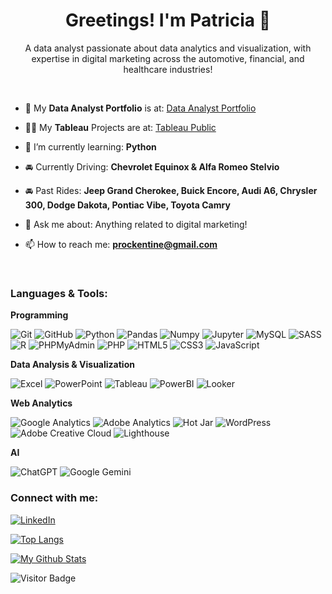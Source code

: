 <h1 align="center">Greetings! I'm Patricia 👋</h1>
<p align="center">A data analyst passionate about data analytics and visualization, with expertise in digital marketing across the automotive, financial, and healthcare industries!</p>
<br>
<p align="left">

- 💫 My **Data Analyst Portfolio** is at: [Data Analyst Portfolio](https://github.com/Prockentine/data-analyst-portfolio)

- 👨‍💻 My **Tableau** Projects are at: [Tableau Public](https://public.tableau.com/app/profile/patricia.pompeo/vizzes)

- 🌱 I’m currently learning: **Python**

- 🚘 Currently Driving: **Chevrolet Equinox & Alfa Romeo Stelvio**

- 🚘 Past Rides: **Jeep Grand Cherokee, Buick Encore, Audi A6, Chrysler 300, Dodge Dakota, Pontiac Vibe, Toyota Camry**

- 💬 Ask me about: Anything related to digital marketing!

- 📫 How to reach me: **prockentine@gmail.com**
</p>
<br>
<h3 align="left">Languages & Tools:</h3>
<p align="left">
  
  **Programming**
  
  ![Git](https://img.shields.io/badge/-Git-6E5494?style=for-the-badge&logo=git)
  ![GitHub](https://img.shields.io/badge/GitHub-100000?style=for-the-badge&logo=github&logoColor=white)
  ![Python](https://img.shields.io/badge/Python-FFD43B?style=for-the-badge&logo=python&logoColor=blue)
  ![Pandas](https://img.shields.io/badge/Pandas-2C2D72?style=for-the-badge&logo=pandas&logoColor=white)
  ![Numpy](https://img.shields.io/badge/Numpy-777BB4?style=for-the-badge&logo=numpy&logoColor=white)
  ![Jupyter](https://img.shields.io/badge/Jupyter-F37626.svg?&style=for-the-badge&logo=Jupyter&logoColor=white)
  ![MySQL](https://img.shields.io/badge/MySQL-005C84?style=for-the-badge&logo=mysql&logoColor=white)
  ![SASS](https://img.shields.io/badge/Sass-CC6699?style=for-the-badge&logo=sass&logoColor=white)
  ![R](https://img.shields.io/badge/R-276DC3?style=for-the-badge&logo=r&logoColor=white)
  ![PHPMyAdmin](https://img.shields.io/badge/phpmyadmin-6C78AF?style=for-the-badge&logo=phpmyadmin&logoColor=white)
  ![PHP](https://img.shields.io/badge/PHP-777BB4?style=for-the-badge&logo=php&logoColor=white)
  ![HTML5](https://img.shields.io/badge/HTML5-E34F26?style=for-the-badge&logo=html5&logoColor=white)
  ![CSS3](https://img.shields.io/badge/CSS3-1572B6?style=for-the-badge&logo=css3&logoColor=white)
  ![JavaScript](https://img.shields.io/badge/JavaScript-323330?style=for-the-badge&logo=javascript&logoColor=F7DF1E)
  
  **Data Analysis & Visualization**

  ![Excel](https://img.shields.io/badge/Microsoft_Excel-217346?style=for-the-badge&logo=microsoft-excel&logoColor=white)
  ![PowerPoint](https://img.shields.io/badge/Microsoft_PowerPoint-B7472A?style=for-the-badge&logo=microsoft-powerpoint&logoColor=white)
  ![Tableau](https://img.shields.io/badge/Tableau-E97627?style=for-the-badge&logo=Tableau&logoColor=white)
  ![PowerBI](https://img.shields.io/badge/-PowerBI-F2C811?style=for-the-badge&logo=powerbi)
  ![Looker](https://img.shields.io/badge/-LookerStudio-34A853?style=for-the-badge&logo=looker)

  **Web Analytics**
  
  ![Google Analytics](https://img.shields.io/badge/Google%20Analytics-E37400?style=for-the-badge&logo=google%20analytics&logoColor=white)
  ![Adobe Analytics](https://img.shields.io/badge/-AdobeAnalytics-1473E6?style=for-the-badge&logo=adobe)
  ![Hot Jar](https://img.shields.io/badge/hotjar-FD3A5C?style=for-the-badge&logo=hotjar&logoColor=white)
  ![WordPress](https://img.shields.io/badge/Wordpress-21759B?style=for-the-badge&logo=wordpress&logoColor=white)
  ![Adobe Creative Cloud](https://img.shields.io/badge/Adobe%20Creative%20Cloud-DA1F26?style=for-the-badge&logo=Adobe%20Creative%20Cloud&logoColor=white)
  ![Lighthouse](https://img.shields.io/badge/Lighthouse-F44B21?style=for-the-badge&logo=Lighthouse&logoColor=white)

  **AI**
  
  ![ChatGPT](https://img.shields.io/badge/ChatGPT-74aa9c?style=for-the-badge&logo=openai&logoColor=white)
  ![Google Gemini](https://img.shields.io/badge/Google%20Gemini-8E75B2?style=for-the-badge&logo=googlegemini&logoColor=white)

</p>

<h3 align="left">Connect with me:</h3>
<p align="left">
<a href="https://www.linkedin.com/in/ppompeo/" target="_blank"><img alt="LinkedIn" src="https://img.shields.io/badge/linkedin-%230077B5.svg?&style=for-the-badge&logo=linkedin&logoColor=white" /></a>
</p>

[![Top Langs](https://github-readme-stats.vercel.app/api/top-langs/?username=prockentine&show_icons=true&title_color=fff&icon_color=79ff97&text_color=9f9f9f&bg_color=151515)](https://github.com/prockentine/github-readme-stats)

[![My Github Stats](https://github-readme-stats.vercel.app/api?username=prockentine&show_icons=true&title_color=fff&icon_color=79ff97&text_color=9f9f9f&bg_color=151515)](https://github.com/prockentine)

![Visitor Badge](https://visitor-badge.laobi.icu/badge?page_id=Prockentine)
